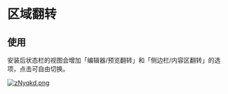 # 区域翻转

## 使用
安装后状态栏的视图会增加「编辑器/预览翻转」和「侧边栏/内容区翻转」的选项，点击可自由切换。

[![zNyqkd.png](https://s1.ax1x.com/2022/11/27/zNyqkd.png)](https://imgse.com/i/zNyqkd)

